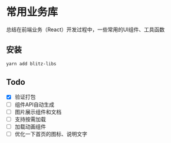# 常用业务库

总结在前端业务（React）开发过程中，一些常用的UI组件、工具函数

## 安装

``` bash
yarn add blitz-libs
```

## Todo

+ [x] 验证打包
+ [ ] 组件API自动生成
+ [ ] 图片展示组件和文档
+ [ ] 支持按需加载
+ [ ] 加载动画组件
+ [ ] 优化一下首页的图标、说明文字
